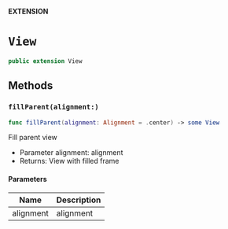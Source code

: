 **EXTENSION**

# `View`
```swift
public extension View
```

## Methods
### `fillParent(alignment:)`

```swift
func fillParent(alignment: Alignment = .center) -> some View
```

Fill parent view
- Parameter alignment: alignment
- Returns: View with filled frame

#### Parameters

| Name | Description |
| ---- | ----------- |
| alignment | alignment |